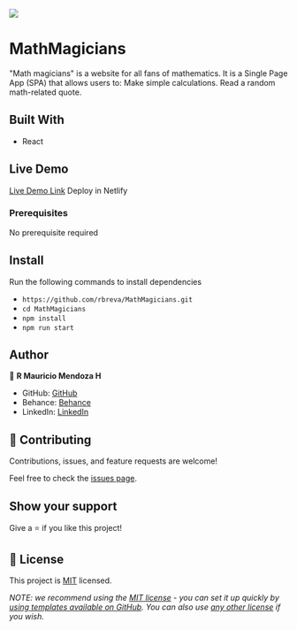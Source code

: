 


![](https://img.shields.io/badge/Microverse-blueviolet)

# MathMagicians
"Math magicians" is a website for all fans of mathematics. It is a Single Page App (SPA) that allows users to:  Make simple calculations. Read a random math-related quote.

## Built With
- React

## Live Demo
[Live Demo Link](https://rbreva-math-magicians.netlify.app/) Deploy in Netlify

### Prerequisites
No prerequisite required


## Install
Run the following commands to install dependencies
 - `https://github.com/rbreva/MathMagicians.git`
 - `cd MathMagicians`
 - `npm install`
 - `npm run start`


## Author
👤 **R Mauricio Mendoza H**

- GitHub: [GitHub](https://github.com/rbreva)
- Behance: [Behance](https://www.behance.net/rbreva)
- LinkedIn: [LinkedIn](https://www.linkedin.com/in/r-mauricio-mendoza-huerta-0782a9166/)


## 🤝 Contributing

Contributions, issues, and feature requests are welcome!

Feel free to check the [issues page](https://github.com/rbreva/MathMagicians/issues).

## Show your support

Give a ⭐️ if you like this project!

## 📝 License

This project is [MIT](./LICENSE) licensed.

_NOTE: we recommend using the [MIT license](https://choosealicense.com/licenses/mit/) - you can set it up quickly by [using templates available on GitHub](https://docs.github.com/en/communities/setting-up-your-project-for-healthy-contributions/adding-a-license-to-a-repository). You can also use [any other license](https://choosealicense.com/licenses/) if you wish._


